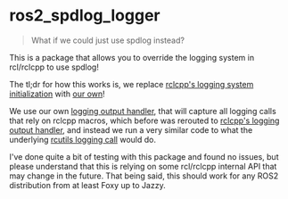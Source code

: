 # ros2_spdlog_logger

> What if we could just use spdlog instead?

This is a package that allows you to override the logging system in rcl/rclcpp to use spdlog!

The tl;dr for how this works is, we replace [rclcpp's logging system initialization](https://github.com/ros2/rclcpp/blob/a4d7210b9cef081707ecec8aea7a7988ffd87b7f/rclcpp/src/rclcpp/context.cpp#L215-L234) with [our own](https://github.com/jncfa/ros2_spdlog_logger/blob/e8c62d89d88b3d5e1a182f860b129c70c5bb7633/src/ros2_spdlog_logger.cpp#L331-L339)!

We use our own [logging output handler](https://github.com/jncfa/ros2_spdlog_logger/blob/e8c62d89d88b3d5e1a182f860b129c70c5bb7633/src/ros2_spdlog_logger.cpp#L73-L136), that will capture all logging calls that rely on rclcpp macros, which before was rerouted to [rclcpp's logging output handler](https://github.com/ros2/rclcpp/blob/a4d7210b9cef081707ecec8aea7a7988ffd87b7f/rclcpp/src/rclcpp/context.cpp#L125-L143), and instead we run a very similar code to what the underlying [rcutils logging call](https://github.com/ros2/rcutils/blob/cf3e9986a557e4c893eb718b90c77ce189494a11/src/logging.c#L1373-L1465) would do.

I've done quite a bit of testing with this package and found no issues, but please understand that this is relying on some rcl/rclcpp internal API that may change in the future.
That being said, this should work for any ROS2 distribution from at least Foxy up to Jazzy.
